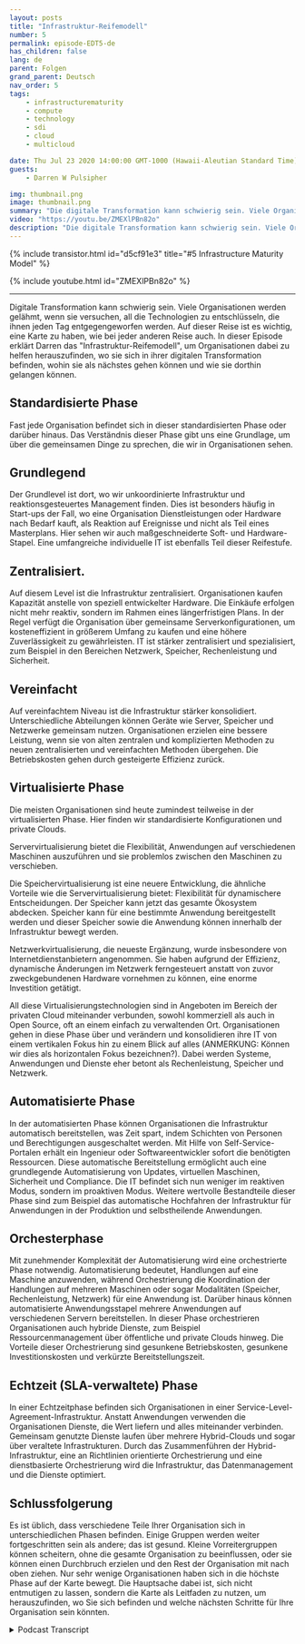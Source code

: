 ```yaml
---
layout: posts
title: "Infrastruktur-Reifemodell"
number: 5
permalink: episode-EDT5-de
has_children: false
lang: de
parent: Folgen
grand_parent: Deutsch
nav_order: 5
tags:
    - infrastructurematurity
    - compute
    - technology
    - sdi
    - cloud
    - multicloud

date: Thu Jul 23 2020 14:00:00 GMT-1000 (Hawaii-Aleutian Standard Time)
guests:
    - Darren W Pulsipher

img: thumbnail.png
image: thumbnail.png
summary: "Die digitale Transformation kann schwierig sein. Viele Organisationen werden gelähmt, wenn sie versuchen, all die Technologien zu entschlüsseln, die ihnen jeden Tag entgegengeworfen werden. Auf dieser Reise, wie bei jeder anderen, ist es wichtig, eine Karte zu haben. In dieser Episode erläutert Darren das Infrastruktur-Reifemodell, um Organisationen dabei zu helfen, herauszufinden, wo sie sich in ihrer digitalen Transformation befinden, wohin sie als nächstes gehen können und wie sie dorthin gelangen können."
video: "https://youtu.be/ZMEXlPBn82o"
description: "Die digitale Transformation kann schwierig sein. Viele Organisationen werden gelähmt, wenn sie versuchen, all die Technologien zu entschlüsseln, die ihnen jeden Tag entgegengeworfen werden. Auf dieser Reise, wie bei jeder anderen, ist es wichtig, eine Karte zu haben. In dieser Episode erläutert Darren das Infrastruktur-Reifemodell, um Organisationen dabei zu helfen, herauszufinden, wo sie sich in ihrer digitalen Transformation befinden, wohin sie als nächstes gehen können und wie sie dorthin gelangen können."
---
```


<div>
{% include transistor.html id="d5cf91e3" title="#5 Infrastructure Maturity Model" %}

{% include youtube.html id="ZMEXlPBn82o" %}
</div>

---

Digitale Transformation kann schwierig sein. Viele Organisationen werden gelähmt, wenn sie versuchen, all die Technologien zu entschlüsseln, die ihnen jeden Tag entgegengeworfen werden. Auf dieser Reise ist es wichtig, eine Karte zu haben, wie bei jeder anderen Reise auch. In dieser Episode erklärt Darren das "Infrastruktur-Reifemodell", um Organisationen dabei zu helfen herauszufinden, wo sie sich in ihrer digitalen Transformation befinden, wohin sie als nächstes gehen können und wie sie dorthin gelangen können.

## Standardisierte Phase

Fast jede Organisation befindet sich in dieser standardisierten Phase oder darüber hinaus. Das Verständnis dieser Phase gibt uns eine Grundlage, um über die gemeinsamen Dinge zu sprechen, die wir in Organisationen sehen.

## Grundlegend

Der Grundlevel ist dort, wo wir unkoordinierte Infrastruktur und reaktionsgesteuertes Management finden. Dies ist besonders häufig in Start-ups der Fall, wo eine Organisation Dienstleistungen oder Hardware nach Bedarf kauft, als Reaktion auf Ereignisse und nicht als Teil eines Masterplans. Hier sehen wir auch maßgeschneiderte Soft- und Hardware-Stapel. Eine umfangreiche individuelle IT ist ebenfalls Teil dieser Reifestufe.

## Zentralisiert.

Auf diesem Level ist die Infrastruktur zentralisiert. Organisationen kaufen Kapazität anstelle von speziell entwickelter Hardware. Die Einkäufe erfolgen nicht mehr reaktiv, sondern im Rahmen eines längerfristigen Plans. In der Regel verfügt die Organisation über gemeinsame Serverkonfigurationen, um kosteneffizient in größerem Umfang zu kaufen und eine höhere Zuverlässigkeit zu gewährleisten. IT ist stärker zentralisiert und spezialisiert, zum Beispiel in den Bereichen Netzwerk, Speicher, Rechenleistung und Sicherheit.

## Vereinfacht

Auf vereinfachtem Niveau ist die Infrastruktur stärker konsolidiert. Unterschiedliche Abteilungen können Geräte wie Server, Speicher und Netzwerke gemeinsam nutzen. Organisationen erzielen eine bessere Leistung, wenn sie von alten zentralen und komplizierten Methoden zu neuen zentralisierten und vereinfachten Methoden übergehen. Die Betriebskosten gehen durch gesteigerte Effizienz zurück.

## Virtualisierte Phase

Die meisten Organisationen sind heute zumindest teilweise in der virtualisierten Phase. Hier finden wir standardisierte Konfigurationen und private Clouds.

Servervirtualisierung bietet die Flexibilität, Anwendungen auf verschiedenen Maschinen auszuführen und sie problemlos zwischen den Maschinen zu verschieben.

Die Speichervirtualisierung ist eine neuere Entwicklung, die ähnliche Vorteile wie die Servervirtualisierung bietet: Flexibilität für dynamischere Entscheidungen. Der Speicher kann jetzt das gesamte Ökosystem abdecken. Speicher kann für eine bestimmte Anwendung bereitgestellt werden und dieser Speicher sowie die Anwendung können innerhalb der Infrastruktur bewegt werden.

Netzwerkvirtualisierung, die neueste Ergänzung, wurde insbesondere von Internetdienstanbietern angenommen. Sie haben aufgrund der Effizienz, dynamische Änderungen im Netzwerk ferngesteuert anstatt von zuvor zweckgebundenen Hardware vornehmen zu können, eine enorme Investition getätigt.

All diese Virtualisierungstechnologien sind in Angeboten im Bereich der privaten Cloud miteinander verbunden, sowohl kommerziell als auch in Open Source, oft an einem einfach zu verwaltenden Ort. Organisationen gehen in diese Phase über und verändern und konsolidieren ihre IT von einem vertikalen Fokus hin zu einem Blick auf alles (ANMERKUNG: Können wir dies als horizontalen Fokus bezeichnen?). Dabei werden Systeme, Anwendungen und Dienste eher betont als Rechenleistung, Speicher und Netzwerk.

## Automatisierte Phase

In der automatisierten Phase können Organisationen die Infrastruktur automatisch bereitstellen, was Zeit spart, indem Schichten von Personen und Berechtigungen ausgeschaltet werden. Mit Hilfe von Self-Service-Portalen erhält ein Ingenieur oder Softwareentwickler sofort die benötigten Ressourcen. Diese automatische Bereitstellung ermöglicht auch eine grundlegende Automatisierung von Updates, virtuellen Maschinen, Sicherheit und Compliance. Die IT befindet sich nun weniger im reaktiven Modus, sondern im proaktiven Modus. Weitere wertvolle Bestandteile dieser Phase sind zum Beispiel das automatische Hochfahren der Infrastruktur für Anwendungen in der Produktion und selbstheilende Anwendungen.

## Orchesterphase

Mit zunehmender Komplexität der Automatisierung wird eine orchestrierte Phase notwendig. Automatisierung bedeutet, Handlungen auf eine Maschine anzuwenden, während Orchestrierung die Koordination der Handlungen auf mehreren Maschinen oder sogar Modalitäten (Speicher, Rechenleistung, Netzwerk) für eine Anwendung ist. Darüber hinaus können automatisierte Anwendungsstapel mehrere Anwendungen auf verschiedenen Servern bereitstellen. In dieser Phase orchestrieren Organisationen auch hybride Dienste, zum Beispiel Ressourcenmanagement über öffentliche und private Clouds hinweg. Die Vorteile dieser Orchestrierung sind gesunkene Betriebskosten, gesunkene Investitionskosten und verkürzte Bereitstellungszeit.

## Echtzeit (SLA-verwaltete) Phase

In einer Echtzeitphase befinden sich Organisationen in einer Service-Level-Agreement-Infrastruktur. Anstatt Anwendungen verwenden die Organisationen Dienste, die Wert liefern und alles miteinander verbinden. Gemeinsam genutzte Dienste laufen über mehrere Hybrid-Clouds und sogar über veraltete Infrastrukturen. Durch das Zusammenführen der Hybrid-Infrastruktur, eine an Richtlinien orientierte Orchestrierung und eine dienstbasierte Orchestrierung wird die Infrastruktur, das Datenmanagement und die Dienste optimiert.

## Schlussfolgerung

Es ist üblich, dass verschiedene Teile Ihrer Organisation sich in unterschiedlichen Phasen befinden. Einige Gruppen werden weiter fortgeschritten sein als andere; das ist gesund. Kleine Vorreitergruppen können scheitern, ohne die gesamte Organisation zu beeinflussen, oder sie können einen Durchbruch erzielen und den Rest der Organisation mit nach oben ziehen. Nur sehr wenige Organisationen haben sich in die höchste Phase auf der Karte bewegt. Die Hauptsache dabei ist, sich nicht entmutigen zu lassen, sondern die Karte als Leitfaden zu nutzen, um herauszufinden, wo Sie sich befinden und welche nächsten Schritte für Ihre Organisation sein könnten.



<details>
<summary> Podcast Transcript </summary>

<p></p>

</details>
